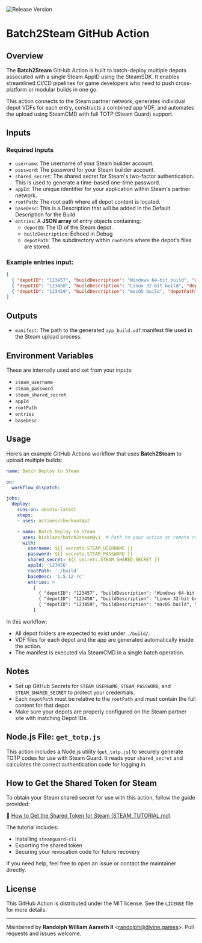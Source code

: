 
![Release Version](https://img.shields.io/github/v/release/Bioblaze/batch2steam)

# Batch2Steam GitHub Action

## Overview

The **Batch2Steam** GitHub Action is built to batch-deploy multiple depots associated with a single Steam AppID using the SteamSDK. It enables streamlined CI/CD pipelines for game developers who need to push cross-platform or modular builds in one go.

This action connects to the Steam partner network, generates individual depot VDFs for each entry, constructs a combined app VDF, and automates the upload using SteamCMD with full TOTP (Steam Guard) support.

## Inputs

### Required Inputs

- `username`: The username of your Steam builder account.
- `password`: The password for your Steam builder account.
- `shared_secret`: The shared secret for Steam's two-factor authentication. This is used to generate a time-based one-time password.
- `appId`: The unique identifier for your application within Steam's partner network.
- `rootPath`: The root path where all depot content is located.
- `baseDesc`: This is a Description that will be added in the Default Description for the Build
- `entries`: A **JSON array** of entry objects containing:
  - `depotID`: The ID of the Steam depot.
  - `buildDescription`: Echoed in Debug
  - `depotPath`: The subdirectory within `rootPath` where the depot's files are stored.

### Example entries input:

```json
[
  { "depotID": "123457", "buildDescription": "Windows 64-bit build", "depotPath": "windows" },
  { "depotID": "123458", "buildDescription": "Linux 32-bit build", "depotPath": "linux32" },
  { "depotID": "123459", "buildDescription": "macOS build", "depotPath": "macos" }
]
```

## Outputs

- `manifest`: The path to the generated `app_build.vdf` manifest file used in the Steam upload process.

## Environment Variables

These are internally used and set from your inputs:

- `steam_username`
- `steam_password`
- `steam_shared_secret`
- `appId`
- `rootPath`
- `entries`
- `baseDesc`

## Usage

Here’s an example GitHub Actions workflow that uses **Batch2Steam** to upload multiple builds:

```yaml
name: Batch Deploy to Steam

on:
  workflow_dispatch:

jobs:
  deploy:
    runs-on: ubuntu-latest
    steps:
    - uses: actions/checkout@v2

    - name: Batch Deploy to Steam
      uses: bioblaze/batch2steam@v1  # Path to your action or remote repo
      with:
        username: ${{ secrets.STEAM_USERNAME }}
        password: ${{ secrets.STEAM_PASSWORD }}
        shared_secret: ${{ secrets.STEAM_SHARED_SECRET }}
        appId: '123456'
        rootPath: './build'
        baseDesc: '1.5.12-rc'
        entries: >
          [
            { "depotID": "123457", "buildDescription": "Windows 64-bit build", "depotPath": "windows" },
            { "depotID": "123458", "buildDescription": "Linux 32-bit build", "depotPath": "linux32" },
            { "depotID": "123459", "buildDescription": "macOS build", "depotPath": "macos" }
          ]
```

In this workflow:
- All depot folders are expected to exist under `./build/`.
- VDF files for each depot and the app are generated automatically inside the action.
- The manifest is executed via SteamCMD in a single batch operation.

## Notes

- Set up GitHub Secrets for `STEAM_USERNAME`, `STEAM_PASSWORD`, and `STEAM_SHARED_SECRET` to protect your credentials.
- Each `depotPath` must be relative to the `rootPath` and must contain the full content for that depot.
- Make sure your depots are properly configured on the Steam partner site with matching Depot IDs.

## Node.js File: `get_totp.js`

This action includes a Node.js utility (`get_totp.js`) to securely generate TOTP codes for use with Steam Guard. It reads your `shared_secret` and calculates the correct authentication code for logging in.

## How to Get the Shared Token for Steam

To obtain your Steam shared secret for use with this action, follow the guide provided:

📄 [How to Get the Shared Token for Steam (STEAM_TUTORIAL.md)](./STEAM_TUTORIAL.md)

The tutorial includes:
- Installing `steamguard-cli`
- Exporting the shared token
- Securing your revocation code for future recovery

If you need help, feel free to open an issue or contact the maintainer directly.

## License

This GitHub Action is distributed under the MIT license. See the `LICENSE` file for more details.

---

Maintained by **Randolph William Aarseth II** <<randolph@divine.games>>. Pull requests and issues welcome.